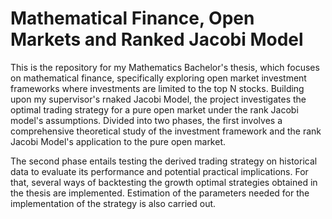# Mathematical Finance, Open Markets and Ranked Jacobi Model
This is the repository for my Mathematics Bachelor's thesis, which focuses on mathematical finance, specifically exploring open market investment frameworks where investments are limited to the top N stocks. Building upon my supervisor's rnaked Jacobi Model, the project investigates the optimal trading strategy for a pure open market under the rank Jacobi model's assumptions. Divided into two phases, the first involves a comprehensive theoretical study of the investment framework and the rank Jacobi Model's application to the pure open market. 

The second phase entails testing the derived trading strategy on historical data to evaluate its performance and potential practical implications. For that, several ways of backtesting the growth optimal strategies obtained in the thesis are implemented. Estimation of the parameters needed for the implementation of the strategy is also carried out.

